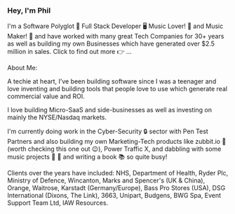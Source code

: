 ### Hey, I'm Phil

<!--
**philspil66/philspil66** is a ✨ _special_ ✨ repository because its `README.md` (this file) appears on your GitHub profile.

Here are some ideas to get you started:

- 🔭 I’m currently working on ...
- 🌱 I’m currently learning ...
- 👯 I’m looking to collaborate on ...
- 🤔 I’m looking for help with ...
- 💬 Ask me about ...
- 📫 How to reach me: ...
- 😄 Pronouns: ...
- ⚡ Fun fact: ...
-->

I'm a Software Polyglot 💾 Full Stack Developer 🖥️ Music Lover! 🎸 and Music Maker! 🎵 and have worked with many great Tech Companies for 30+ years as well as building my own Businesses which have generated over $2.5 million in sales. Click to find out more 👉 ...

About Me:

A techie at heart, I’ve been building software since I was a teenager and love inventing and building tools that people love to use which generate real commercial value and ROI.

I love building Micro-SaaS and side-businesses as well as investing on mainly the NYSE/Nasdaq markets.

I'm currently doing work in the Cyber-Security 🔒 sector with Pen Test Partners and also building my own Marketing-Tech products like zubbit.io 🚀 (worth checking this one out 😉), Power Traffic X, and dabbling with some music projects 🎹 🎵 and writing a book 📚 so quite busy!

Clients over the years have included:
NHS, Department of Health, Ryder Plc, Ministry of Defence, Wincanton, Marks and Spencer's (UK & China), Orange, Waitrose, Karstadt (Germany/Europe), Bass Pro Stores (USA), DSG International (Dixons, The Link), 3663, Unipart, Budgens, BWG Spa, Event Support Team Ltd, IAW Resources.





